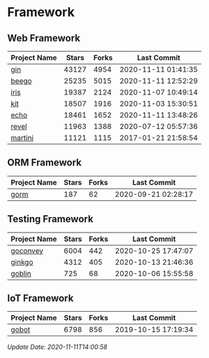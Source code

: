 # Framework

## Web Framework
| Project Name | Stars | Forks | Last Commit |
| ------------ | ----- | ----- | ----------- |
| [gin](https://github.com/gin-gonic/gin) | 43127 | 4954 | 2020-11-11 01:41:35 |
| [beego](https://github.com/astaxie/beego) | 25235 | 5015 | 2020-11-11 12:52:29 |
| [iris](https://github.com/kataras/iris) | 19387 | 2124 | 2020-11-07 10:49:14 |
| [kit](https://github.com/go-kit/kit) | 18507 | 1916 | 2020-11-03 15:30:51 |
| [echo](https://github.com/labstack/echo) | 18461 | 1652 | 2020-11-11 13:48:26 |
| [revel](https://github.com/revel/revel) | 11963 | 1388 | 2020-07-12 05:57:36 |
| [martini](https://github.com/go-martini/martini) | 11121 | 1115 | 2017-01-21 21:58:54 |

## ORM Framework
| Project Name | Stars | Forks | Last Commit |
| ------------ | ----- | ----- | ----------- |
| [gorm](https://github.com/jinzhu/gorm) | 187 | 62 | 2020-09-21 02:28:17 |

## Testing Framework
| Project Name | Stars | Forks | Last Commit |
| ------------ | ----- | ----- | ----------- |
| [goconvey](https://github.com/smartystreets/goconvey) | 6004 | 442 | 2020-10-25 17:47:07 |
| [ginkgo](https://github.com/onsi/ginkgo) | 4312 | 405 | 2020-10-13 21:46:36 |
| [goblin](https://github.com/franela/goblin) | 725 | 68 | 2020-10-06 15:55:58 |

## IoT Framework
| Project Name | Stars | Forks | Last Commit |
| ------------ | ----- | ----- | ----------- |
| [gobot](https://github.com/hybridgroup/gobot) | 6798 | 856 | 2019-10-15 17:19:34 |

*Update Date: 2020-11-11T14:00:58*